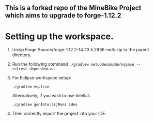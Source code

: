 ## This is a forked repo of the MineBike Project which aims to upgrade to forge-1.12.2

# Setting up the workspace. 

  1. Unzip Forge Source/forge-1.12.2-14.23.5.2838-mdk.zip to the parent directory.
  2. Run the following command
     ```./gradlew setupDecompWorkspace --refresh-dependencies```
  
  3. For Eclipse workspace setup:
     ```
     ./gradlew ecplise
     ```
     Alternatively, if you wish to use IntelliJ:
     ```
     ./gradlew genIntellijRuns idea
     ```
  
  4. Then correctly import the project into your IDE.
  
